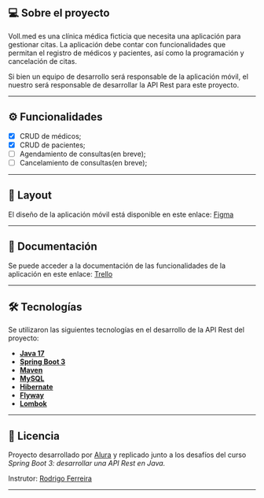 ## 💻 Sobre el proyecto

Voll.med es una clínica médica ficticia que necesita una aplicación para gestionar citas. La aplicación debe contar con funcionalidades que permitan el registro de médicos y pacientes, así como la programación y cancelación de citas.

Si bien un equipo de desarrollo será responsable de la aplicación móvil, el nuestro será responsable de desarrollar la API Rest para este proyecto.

---

## ⚙️ Funcionalidades

- [x] CRUD de médicos;
- [x] CRUD de pacientes;
- [ ] Agendamiento de consultas(en breve);
- [ ] Cancelamiento de consultas(en breve);

---

## 🎨 Layout

El diseño de la aplicación móvil está disponible en este enlace: <a href="https://trello.com/b/G0Wzn3pu/api-voll-med">Figma</a>

---

## 📄 Documentación

Se puede acceder a la documentación de las funcionalidades de la aplicación en este enlace: <a href="https://trello.com/b/G0Wzn3pu/api-voll-med">Trello</a>

---

## 🛠 Tecnologías

Se utilizaron las siguientes tecnologías en el desarrollo de la API Rest del proyecto:

- **[Java 17](https://www.oracle.com/java)**
- **[Spring Boot 3](https://spring.io/projects/spring-boot)**
- **[Maven](https://maven.apache.org)**
- **[MySQL](https://www.mysql.com)**
- **[Hibernate](https://hibernate.org)**
- **[Flyway](https://flywaydb.org)**
- **[Lombok](https://projectlombok.org)**

---

## 📝 Licencia

Proyecto desarrollado por [Alura](https://www.alura.com.br) y replicado junto a los desafíos del curso *Spring Boot 3: desarrollar una API Rest en Java.*

Instrutor: [Rodrigo Ferreira](https://cursos.alura.com.br/user/rodrigo-ferreira) 

---